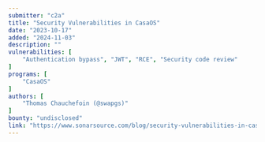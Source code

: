 ```yaml
---
submitter: "c2a"
title: "Security Vulnerabilities in CasaOS"
date: "2023-10-17"
added: "2024-11-03"
description: ""
vulnerabilities: [
    "Authentication bypass", "JWT", "RCE", "Security code review"
]
programs: [
    "CasaOS"
]
authors: [
    "Thomas Chauchefoin (@swapgs)"
]
bounty: "undisclosed"
link: "https://www.sonarsource.com/blog/security-vulnerabilities-in-casaos/"
---
```




